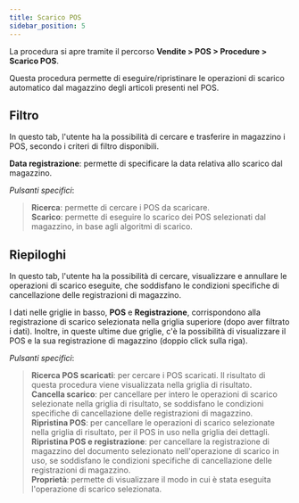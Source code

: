 ```yaml
---
title: Scarico POS
sidebar_position: 5
---
```


La procedura si apre tramite il percorso **Vendite > POS > Procedure > Scarico POS**.

Questa procedura permette di eseguire/ripristinare le operazioni di scarico automatico dal magazzino degli articoli presenti nel POS. 

## Filtro

In questo tab, l'utente ha la possibilità di cercare e trasferire in magazzino i POS, secondo i criteri di filtro disponibili. 

**Data registrazione**: permette di specificare la data relativa allo scarico dal magazzino.

*Pulsanti specifici*:

> **Ricerca**: permette di cercare i POS da scaricare.  
> **Scarico**: permette di eseguire lo scarico dei POS selezionati dal magazzino, in base agli algoritmi di scarico.


## Riepiloghi

In questo tab, l'utente ha la possibilità di cercare, visualizzare e annullare le operazioni di scarico eseguite, che soddisfano le condizioni specifiche di cancellazione delle registrazioni di magazzino.

I dati nelle griglie in basso, **POS** e **Registrazione**, corrispondono alla registrazione di scarico selezionata nella griglia superiore (dopo aver filtrato i dati). Inoltre, in queste ultime due griglie, c'è la possibilità di visualizzare il POS e la sua registrazione di magazzino (doppio click sulla riga).

*Pulsanti specifici*:
> **Ricerca POS scaricati**: per cercare i POS scaricati. Il risultato di questa procedura viene visualizzata nella griglia di risultato.  
> **Cancella scarico**: per cancellare per intero le operazioni di scarico selezionate nella griglia di risultato, se soddisfano le condizioni specifiche di cancellazione delle registrazioni di magazzino.   
> **Ripristina POS**: per cancellare le operazioni di scarico selezionate nella griglia di risultato, per il POS in uso nella griglia dei dettagli.  
> **Ripristina POS e registrazione**: per cancellare la registrazione di magazzino del documento selezionato nell'operazione di scarico in uso, se soddisfano le condizioni specifiche di cancellazione delle registrazioni di magazzino.  
> **Proprietà**: permette di visualizzare il modo in cui è stata eseguita l'operazione di scarico selezionata.  
